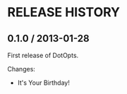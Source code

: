 # RELEASE HISTORY

## 0.1.0 / 2013-01-28

First release of DotOpts.

Changes:

* It's Your Birthday!

